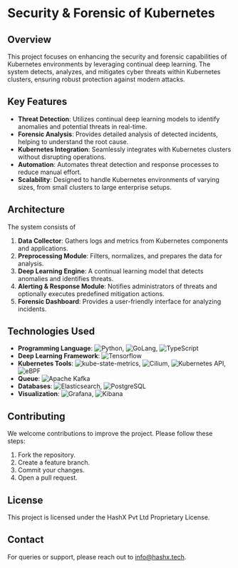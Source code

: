 # Security & Forensic of Kubernetes

## Overview

This project focuses on enhancing the security and forensic capabilities of Kubernetes environments by leveraging continual deep learning. The system detects, analyzes, and mitigates cyber threats within Kubernetes clusters, ensuring robust protection against modern attacks.

## Key Features

- **Threat Detection**: Utilizes continual deep learning models to identify anomalies and potential threats in real-time.
- **Forensic Analysis**: Provides detailed analysis of detected incidents, helping to understand the root cause.
- **Kubernetes Integration**: Seamlessly integrates with Kubernetes clusters without disrupting operations.
- **Automation**: Automates threat detection and response processes to reduce manual effort.
- **Scalability**: Designed to handle Kubernetes environments of varying sizes, from small clusters to large enterprise setups.

## Architecture

The system consists of

1. **Data Collector**: Gathers logs and metrics from Kubernetes components and applications.
2. **Preprocessing Module**: Filters, normalizes, and prepares the data for analysis.
3. **Deep Learning Engine**: A continual learning model that detects anomalies and identifies threats.
4. **Alerting & Response Module**: Notifies administrators of threats and optionally executes predefined mitigation actions.
5. **Forensic Dashboard**: Provides a user-friendly interface for analyzing incidents.

## Technologies Used

- **Programming Language**: ![Python](https://img.shields.io/badge/Python-3776AB?style=for-the-badge&logo=python&logoColor=white), ![GoLang](https://img.shields.io/badge/GoLang-00ADD8?style=for-the-badge&logo=go&logoColor=white), ![TypeScript](https://img.shields.io/badge/TypeScript-3178C6?style=for-the-badge&logo=typescript&logoColor=white)
- **Deep Learning Framework**: ![Tensorflow](https://img.shields.io/badge/TensorFlow-FF6F00?style=for-the-badge&logo=tensorflow&logoColor=white)
- **Kubernetes Tools**: ![kube-state-metrics](https://img.shields.io/badge/kube--state--metrics-326CE5?style=for-the-badge&logo=kubernetes&logoColor=white), ![Cilium](https://img.shields.io/badge/Cilium-ED8921?style=for-the-badge&logo=cilium&logoColor=white), ![Kubernetes API](https://img.shields.io/badge/Kubernetes-326CE5?style=for-the-badge&logo=kubernetes&logoColor=white), ![eBPF](https://img.shields.io/badge/eBPF-005571?style=for-the-badge&logo=linux&logoColor=white)
- **Queue**: ![Apache Kafka](https://img.shields.io/badge/Apache%20Kafka-231F20?style=for-the-badge&logo=apache-kafka&logoColor=white)
- **Databases**: ![Elasticsearch](https://img.shields.io/badge/Elasticsearch-005571?style=for-the-badge&logo=elasticsearch&logoColor=white), ![PostgreSQL](https://img.shields.io/badge/PostgreSQL-336791?style=for-the-badge&logo=postgresql&logoColor=white)
- **Visualization**: ![Grafana](https://img.shields.io/badge/Grafana-F46800?style=for-the-badge&logo=grafana&logoColor=white), ![Kibana](https://img.shields.io/badge/Kibana-005571?style=for-the-badge&logo=kibana&logoColor=white)

## Contributing

We welcome contributions to improve the project. Please follow these steps:

1. Fork the repository.
2. Create a feature branch.
3. Commit your changes.
4. Open a pull request.

## License

This project is licensed under the HashX Pvt Ltd Proprietary License.

## Contact

For queries or support, please reach out to [info@hashx.tech](mailto:info@hashx.tech).
